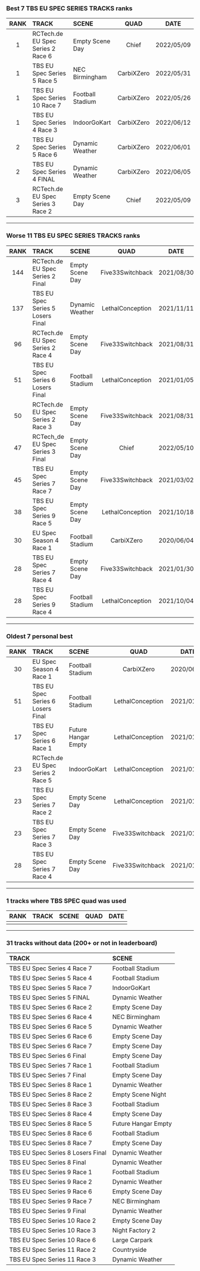 ### Best 7 TBS EU SPEC SERIES TRACKS ranks
|RANK|TRACK|SCENE|QUAD|DATE|
|:---:|:---|:---|:---:|:---:|
|1|RCTech.de EU Spec Series 2 Race 6|Empty Scene Day|Chief|2022/05/09|
|1|TBS EU Spec Series 5 Race 5|NEC Birmingham|CarbiXZero|2022/05/31|
|1|TBS EU Spec Series 10 Race 7|Football Stadium|CarbiXZero|2022/05/26|
|1|TBS EU Spec Series 4 Race 3|IndoorGoKart|CarbiXZero|2022/06/12|
|2|TBS EU Spec Series 5 Race 6|Dynamic Weather|CarbiXZero|2022/06/01|
|2|TBS EU Spec Series 4 FINAL|Dynamic Weather|CarbiXZero|2022/06/05|
|3|RCTech.de EU Spec Series 3 Race 2|Empty Scene Day|Chief|2022/05/09|
---
### Worse 11 TBS EU SPEC SERIES TRACKS ranks
|RANK|TRACK|SCENE|QUAD|DATE|
|:---:|:---|:---|:---:|:---:|
|144|RCTech.de EU Spec Series 2 Final|Empty Scene Day|Five33Switchback|2021/08/30|
|137|TBS EU Spec Series 5 Losers Final|Dynamic Weather|LethalConception|2021/11/11|
|96|RCTech.de EU Spec Series 2 Race 4|Empty Scene Day|Five33Switchback|2021/08/31|
|51|TBS EU Spec Series 6 Losers Final|Football Stadium|LethalConception|2021/01/05|
|50|RCTech.de EU Spec Series 2 Race 3|Empty Scene Day|Five33Switchback|2021/08/31|
|47|RCTech_de EU Spec Series 3 Final|Empty Scene Day|Chief|2022/05/10|
|45|TBS EU Spec Series 7 Race 7|Empty Scene Day|Five33Switchback|2021/03/02|
|38|TBS EU Spec Series 9 Race 5|Empty Scene Day|LethalConception|2021/10/18|
|30|EU Spec Season 4 Race 1|Football Stadium|CarbiXZero|2020/06/04|
|28|TBS EU Spec Series 7 Race 4|Empty Scene Day|Five33Switchback|2021/01/30|
|28|TBS EU Spec Series 9 Race 4|Football Stadium|LethalConception|2021/10/04|
---
### Oldest 7 personal best
|RANK|TRACK|SCENE|QUAD|DATE|
|:---:|:---|:---|:---:|:---:|
|30|EU Spec Season 4 Race 1|Football Stadium|CarbiXZero|2020/06/04|
|51|TBS EU Spec Series 6 Losers Final|Football Stadium|LethalConception|2021/01/05|
|17|TBS EU Spec Series 6 Race 1|Future Hangar Empty|LethalConception|2021/01/08|
|23|RCTech.de EU Spec Series 2 Race 5|IndoorGoKart|LethalConception|2021/01/17|
|23|TBS EU Spec Series 7 Race 2|Empty Scene Day|LethalConception|2021/01/20|
|23|TBS EU Spec Series 7 Race 3|Empty Scene Day|Five33Switchback|2021/01/28|
|28|TBS EU Spec Series 7 Race 4|Empty Scene Day|Five33Switchback|2021/01/30|
---
### 1 tracks where TBS SPEC quad was used
|RANK|TRACK|SCENE|QUAD|DATE|
|:---:|:---|:---|:---:|:---:|
||||||
---
### 31 tracks without data (200+ or not in leaderboard)
|TRACK|SCENE|
|:---|:---|
|TBS EU Spec Series 4 Race 7|Football Stadium|
|TBS EU Spec Series 5 Race 4|Football Stadium|
|TBS EU Spec Series 5 Race 7|IndoorGoKart|
|TBS EU Spec Series 5 FINAL|Dynamic Weather|
|TBS EU Spec Series 6 Race 2|Empty Scene Day|
|TBS EU Spec Series 6 Race 4|NEC Birmingham|
|TBS EU Spec Series 6 Race 5|Dynamic Weather|
|TBS EU Spec Series 6 Race 6|Empty Scene Day|
|TBS EU Spec Series 6 Race 7|Empty Scene Day|
|TBS EU Spec Series 6 Final|Empty Scene Day|
|TBS EU Spec Series 7 Race 1|Football Stadium|
|TBS EU Spec Series 7 Final|Empty Scene Day|
|TBS EU Spec Series 8 Race 1|Dynamic Weather|
|TBS EU Spec Series 8 Race 2|Empty Scene Night|
|TBS EU Spec Series 8 Race 3|Football Stadium|
|TBS EU Spec Series 8 Race 4|Empty Scene Day|
|TBS EU Spec Series 8 Race 5|Future Hangar Empty|
|TBS EU Spec Series 8 Race 6|Football Stadium|
|TBS EU Spec Series 8 Race 7|Empty Scene Day|
|TBS EU Spec Series 8 Losers Final|Dynamic Weather|
|TBS EU Spec Series 8 Final|Dynamic Weather|
|TBS EU Spec Series 9 Race 1|Football Stadium|
|TBS EU Spec Series 9 Race 2|Dynamic Weather|
|TBS EU Spec Series 9 Race 6|Empty Scene Day|
|TBS EU Spec Series 9 Race 7|NEC Birmingham|
|TBS EU Spec Series 9 Final|Dynamic Weather|
|TBS EU Spec Series 10 Race 2|Empty Scene Day|
|TBS EU Spec Series 10 Race 3|Night Factory 2|
|TBS EU Spec Series 10 Race 6|Large Carpark|
|TBS EU Spec Series 11 Race 2|Countryside|
|TBS EU Spec Series 11 Race 3|Dynamic Weather|
